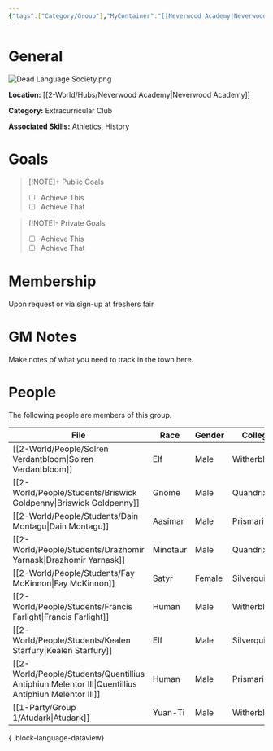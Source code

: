 ```yaml
---
{"tags":["Category/Group"],"MyContainer":"[[Neverwood Academy|Neverwood Academy]]","MyCategory":"Extracurricular Club","image":"Dead Language Society.png","obsidianUIMode":"preview","leaders":null,"staff":null,"members":null,"initiates":null,"primary_contact":null,"Skill1":"Athletics","Skill2":"History","dg-publish":true,"dg-path":"World/Groups/Extracurricular Club/Dead Language Society.md","permalink":"/world/groups/extracurricular-club/dead-language-society/","dgPassFrontmatter":true,"updated":"2025-09-29T12:27:40.000+01:00"}
---
```




# General

![Dead Language Society.png](/img/user/z_Assets/Extracurriculars/Dead%20Language%20Society.png)

**Location:** [[2-World/Hubs/Neverwood Academy\|Neverwood Academy]]

**Category:** Extracurricular Club

**Associated Skills:** Athletics, History

# Goals

> [!NOTE]+ Public Goals
> - [ ] Achieve This
> - [ ] Achieve That

> [!NOTE]- Private Goals
> - [ ] Achieve This
> - [ ] Achieve That

# Membership
Upon request or via sign-up at freshers fair

# GM Notes

Make notes of what you need to track in the town here. 



# People

The following people are members of this group.  

| File                                                                                                  | Race     | Gender | College     |
| ----------------------------------------------------------------------------------------------------- | -------- | ------ | ----------- |
| [[2-World/People/Solren Verdantbloom\|Solren Verdantbloom]]                                        | Elf      | Male   | Witherbloom |
| [[2-World/People/Students/Briswick Goldpenny\|Briswick Goldpenny]]                                 | Gnome    | Male   | Quandrix    |
| [[2-World/People/Students/Dain Montagu\|Dain Montagu]]                                             | Aasimar  | Male   | Prismari    |
| [[2-World/People/Students/Drazhomir Yarnask\|Drazhomir Yarnask]]                                   | Minotaur | Male   | Quandrix    |
| [[2-World/People/Students/Fay McKinnon\|Fay McKinnon]]                                             | Satyr    | Female | Silverquill |
| [[2-World/People/Students/Francis Farlight\|Francis Farlight]]                                     | Human    | Male   | Witherbloom |
| [[2-World/People/Students/Kealen Starfury\|Kealen Starfury]]                                       | Elf      | Male   | Silverquill |
| [[2-World/People/Students/Quentillius Antiphiun Melentor III\|Quentillius Antiphiun Melentor III]] | Human    | Male   | Prismari    |
| [[1-Party/Group 1/Atudark\|Atudark]]                                                               | Yuan-Ti  | Male   | Witherbloom |

{ .block-language-dataview}
